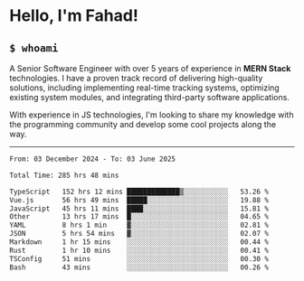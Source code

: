 <h1>Hello, I'm Fahad!</h1>

<h2><code>$ whoami</code></h2>

A Senior Software Engineer with over 5 years of experience in **MERN Stack** technologies. I have a proven track record of delivering high-quality solutions, including implementing real-time tracking systems, optimizing existing system modules, and integrating third-party software applications.

With experience in JS technologies, I'm looking to share my knowledge with the programming community and develop some cool projects along the way.

---

<!--START_SECTION:waka-->

```txt
From: 03 December 2024 - To: 03 June 2025

Total Time: 285 hrs 48 mins

TypeScript   152 hrs 12 mins █████████████▒░░░░░░░░░░░   53.26 %
Vue.js       56 hrs 49 mins  █████░░░░░░░░░░░░░░░░░░░░   19.88 %
JavaScript   45 hrs 11 mins  ████░░░░░░░░░░░░░░░░░░░░░   15.81 %
Other        13 hrs 17 mins  █░░░░░░░░░░░░░░░░░░░░░░░░   04.65 %
YAML         8 hrs 1 min     ▓░░░░░░░░░░░░░░░░░░░░░░░░   02.81 %
JSON         5 hrs 54 mins   ▓░░░░░░░░░░░░░░░░░░░░░░░░   02.07 %
Markdown     1 hr 15 mins    ░░░░░░░░░░░░░░░░░░░░░░░░░   00.44 %
Rust         1 hr 10 mins    ░░░░░░░░░░░░░░░░░░░░░░░░░   00.41 %
TSConfig     51 mins         ░░░░░░░░░░░░░░░░░░░░░░░░░   00.30 %
Bash         43 mins         ░░░░░░░░░░░░░░░░░░░░░░░░░   00.26 %
```

<!--END_SECTION:waka-->

<!--
**heyFahad/heyFahad** is a ✨ _special_ ✨ repository because its `README.md` (this file) appears on your GitHub profile.

Here are some ideas to get you started:

- 🔭 I’m currently working on ...
- 🌱 I’m currently learning ...
- 👯 I’m looking to collaborate on ...
- 🤔 I’m looking for help with ...
- 💬 Ask me about ...
- 📫 How to reach me: ...
- 😄 Pronouns: ...
- ⚡ Fun fact: ...
-->
